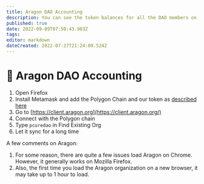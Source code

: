 ```yaml
---
title: Aragon DAO Accounting
description: You can see the token balances for all the DAO members on Aragon.
published: true
date: 2022-09-09T07:50:43.983Z
tags: 
editor: markdown
dateCreated: 2022-07-27T21:24:09.524Z
---
```


# 📠 Aragon DAO Accounting

1. Open Firefox
2. Install Metamask and add the Polygon Chain and our token as [described here](https://doc.clickup.com/10641228/p/h/a4quc-8268/7aff7afd532854b)
3. Go to [https://client.aragon.org](https://client.aragon.org/)
4. Connect with the Polygon chain
5. Type `pcuredao` in Find Existing Org
6. Let it sync for a long time

A few comments on Aragon:
1. For some reason, there are quite a few issues  load Aragon on Chrome.  However, it generally works on Mozilla Firefox.
2. Also, the first time you load the Aragon organization on a new browser, it may take up to 1 hour to load.

